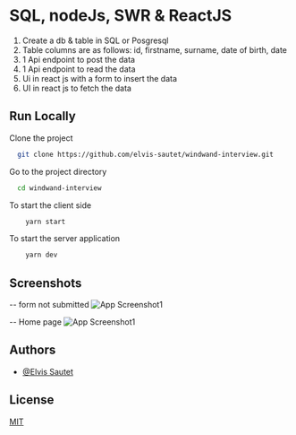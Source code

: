 # SQL, nodeJs, SWR & ReactJS

1. Create a db & table in SQL or Posgresql
2. Table columns are as follows: id, firstname, surname, date of birth, date
3. 1 Api endpoint to post the data
4. 1 Api endpoint to read the data
5. Ui in react js with a form to insert the data
6. UI in react js to fetch the data

## Run Locally

Clone the project

```bash
  git clone https://github.com/elvis-sautet/windwand-interview.git
```

Go to the project directory

```bash
  cd windwand-interview
```

To start the client side

```bash
    yarn start
```

To start the server application

```bash
    yarn dev
```

## Screenshots

-- form not submitted
![App Screenshot1](/client-react/public/snip2.png)

-- Home page
![App Screenshot1](/client-react/public/snip1.png)

## Authors

- [@Elvis Sautet](https://www.github.com/elvis-sautet)

## License

[MIT](https://choosealicense.com/licenses/mit/)
